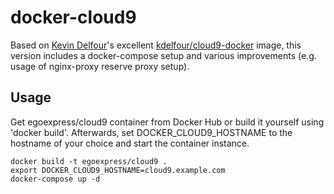 docker-cloud9
=============

Based on [Kevin Delfour](https://github.com/kdelfour/cloud9-docker)'s excellent [kdelfour/cloud9-docker](https://registry.hub.docker.com/u/kdelfour/cloud9-docker/) image, this version includes a docker-compose setup and various improvements (e.g. usage of nginx-proxy reserve proxy setup).

## Usage

Get egoexpress/cloud9 container from Docker Hub or build it yourself using 'docker build'. Afterwards, set DOCKER_CLOUD9_HOSTNAME to the hostname of your choice and start the container instance.
    
    docker build -t egoexpress/cloud9 .
    export DOCKER_CLOUD9_HOSTNAME=cloud9.example.com
    docker-compose up -d
